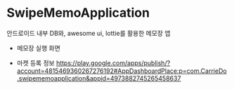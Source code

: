 # SwipeMemoApplication
안드로이드 내부 DB와, awesome ui, lottie를 활용한 메모장 앱

- 메모장 실행 화면


- 마켓 등록 정보
https://play.google.com/apps/publish/?account=4815469360267276192#AppDashboardPlace:p=com.CarrieDo.swipememoapplication&appid=4973882745265458637

